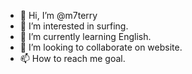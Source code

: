 - 👋 Hi, I’m @m7terry
- 👀 I’m interested in surfing.
- 🌱 I’m currently learning English.
- 💞️ I’m looking to collaborate on website.
- 📫 How to reach me goal.

<!---
m7terry/m7terry is a ✨ special ✨ repository because its `README.md` (this file) appears on your GitHub profile.
You can click the Preview link to take a look at your changes.
--->
